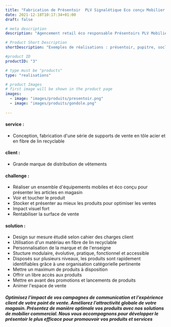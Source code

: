 ```yaml
---
title: "Fabrication de Présentoir  PLV Signalétique Eco conçu Mobilier Retail en matériau biosourcé recyclable"
date: 2021-12-18T10:17:34+01:00
draft: false

# meta description
description: "Agencement retail éco responsable Présentoirs PLV Mobilier Retail, Linéaire, signalétique"

# Product Short Description
shortDescription: "Exemples de réalisations : présentoir, pupitre, socle, borne, PLV, mobilier retail, gondole, meuble de caisse, meuble linéaire, mobilier retail"

#product ID
productID: "3"

# type must be "products"
type: "realisations"

# product Images
# first image will be shown in the product page
images:
  - image: "images/produits/presentoir.png"
  - image: "images/produits/gondole.png"
  
---
```


#### service :
* Conception, fabrication d'une série de supports de vente en tôle acier et en fibre de lin recyclable

#### client :
* Grande marque de distribution de vêtements 

#### challenge :
* Réaliser un ensemble d'équipements mobiles et éco conçu pour présenter les articles en magasin
* Voir et toucher le produit
* Stocker et présenter au mieux les produits pour optimiser les ventes
* Impact visuel fort
* Rentabiliser la surface de vente
  
#### solution :
* Design sur mesure étudié selon cahier des charges client
* Utilisation d'un matériau en fibre de lin recyclable
* Personnalisation de la marque et de l'enseigne
* Stucture modulaire, évolutive, pratique, fonctionnel et accessible
* Disposés sur plusieurs niveaux, les produits sont rapidement identifiables grâce à une organisation catégorielle pertinente
* Mettre un maximum de produits à disposition
* Offrir un libre accès aux produits
* Mettre en avant des promotions et lancements de produits
* Animer l'espace de vente

##### Optimisez l'impact de vos campagnes de communication et l'expèrience client de votre point de vente. Améliorez l’attractivité globale de votre magasin. Présentez de manière optimale vos produits avec nos solutions de mobilier commercial. Nous  vous accompagnons pour développer le présentoir le plus efficace pour promouvoir vos produits et services